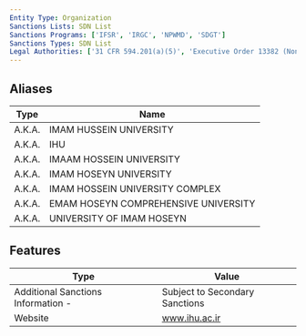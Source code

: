 ```yaml
---
Entity Type: Organization
Sanctions Lists: SDN List
Sanctions Programs: ['IFSR', 'IRGC', 'NPWMD', 'SDGT']
Sanctions Types: SDN List
Legal Authorities: ['31 CFR 594.201(a)(5)', 'Executive Order 13382 (Non-proliferation)']
---
```


## Aliases
| Type  | Name      | 
|-------|-----------|
| A.K.A. | IMAM HUSSEIN UNIVERSITY |
| A.K.A. | IHU |
| A.K.A. | IMAAM HOSSEIN UNIVERSITY |
| A.K.A. | IMAM HOSEYN UNIVERSITY |
| A.K.A. | IMAM HOSSEIN UNIVERSITY COMPLEX |
| A.K.A. | EMAM HOSEYN COMPREHENSIVE UNIVERSITY |
| A.K.A. | UNIVERSITY OF IMAM HOSEYN |

## Features
| Type  | Value      |
|-------|------------|
| Additional Sanctions Information - | Subject to Secondary Sanctions |
| Website | www.ihu.ac.ir |
